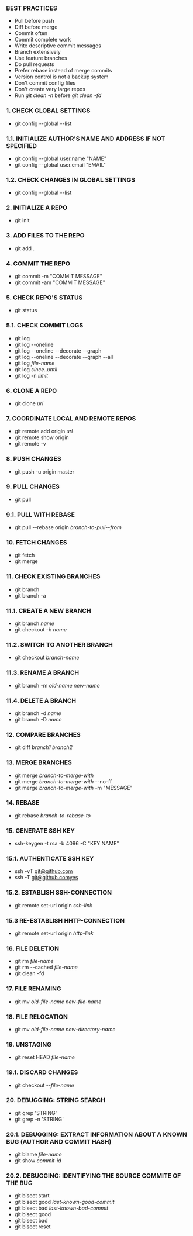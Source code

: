 ### BEST PRACTICES
+ Pull before push
+ Diff before merge
+ Commit often
+ Commit complete work
+ Write descriptive commit messages
+ Branch extensively
+ Use feature branches
+ Do pull requests
+ Prefer rebase instead of merge commits
+ Version control is not a backup system
+ Don't commit config files
+ Don't create very large repos
+ Run *git clean -n* before *git clean -fd*

### 1. CHECK GLOBAL SETTINGS
+ git config --global --list 

### 1.1. INITIALIZE AUTHOR'S NAME AND ADDRESS IF NOT SPECIFIED
+ git config --global user.name "NAME"
+ git config --global user.email "EMAIL"

### 1.2. CHECK CHANGES IN GLOBAL SETTINGS
+ git config --global --list

### 2. INITIALIZE A REPO
+ git init

### 3. ADD FILES TO THE REPO
+ git add .

### 4. COMMIT THE REPO
+ git commit -m "COMMIT MESSAGE"
+ git commit -am "COMMIT MESSAGE"

### 5. CHECK REPO'S STATUS
+ git status

### 5.1. CHECK COMMIT LOGS
+ git log
+ git log --oneline
+ git log --oneline --decorate --graph
+ git log --oneline --decorate --graph --all
+ git log *file-name*
+ git log *since*..*until*
+ git log -n *limit*
  
### 6. CLONE A REPO
+ git clone *url*

### 7. COORDINATE LOCAL AND REMOTE REPOS
+ git remote add origin *url*
+ git remote show origin
+ git remote -v
  
### 8. PUSH CHANGES
+ git push -u origin master

### 9. PULL CHANGES
+ git pull

### 9.1. PULL WITH REBASE
+ git pull --rebase origin *branch-to-pull--from*

### 10. FETCH CHANGES
+ git fetch
+ git merge

### 11. CHECK EXISTING BRANCHES
+ git branch
+ git branch -a

### 11.1. CREATE A NEW BRANCH
+ git branch *name*
+ git checkout -b *name*

### 11.2. SWITCH TO ANOTHER BRANCH
+ git checkout *branch-name*

### 11.3. RENAME A BRANCH
+ git branch -m *old-name* *new-name*

### 11.4. DELETE A BRANCH
+ git branch -d *name*
+ git branch -D *name*
  
### 12. COMPARE BRANCHES
+ git diff *branch1* *branch2*

### 13. MERGE BRANCHES
+ git merge *branch-to-merge-with*
+ git merge *branch-to-merge-with* --no-ff
+ git merge *branch-to-merge-with* -m "MESSAGE"

### 14. REBASE
+ git rebase *branch-to-rebase-to*
  
### 15. GENERATE SSH KEY
+ ssh-keygen -t rsa -b 4096 -C "KEY NAME"

### 15.1. AUTHENTICATE SSH KEY
+ ssh -vT git@github.com
+ ssh -T git@github.comyes

### 15.2. ESTABLISH SSH-CONNECTION
+ git remote set-url origin *ssh-link*

### 15.3 RE-ESTABLISH HHTP-CONNECTION
+ git remote set-url origin *http-link*

### 16. FILE DELETION
+ git rm *file-name*
+ git rm --cached *file-name*
+ git clean -fd

### 17. FILE RENAMING
+ git mv *old-file-name* *new-file-name*

### 18. FILE RELOCATION
+ git mv *old-file-name* *new-directory-name*

### 19. UNSTAGING
+ git reset HEAD *file-name*

### 19.1. DISCARD CHANGES
+ git checkout --*file-name*

### 20. DEBUGGING: STRING SEARCH
+ git grep 'STRING'
+ git grep -n 'STRING'

### 20.1. DEBUGGING: EXTRACT INFORMATION ABOUT A KNOWN BUG (AUTHOR AND COMMIT HASH)
+ git blame *file-name*
+ git show *commit-id*

### 20.2. DEBUGGING: IDENTIFYING THE SOURCE COMMITE OF THE BUG
+ git bisect start
+ git bisect good *last-known-good-commit*
+ git bisect bad *last-known-bad-commit*
+ git bisect good
+ git bisect bad
+ git bisect reset
